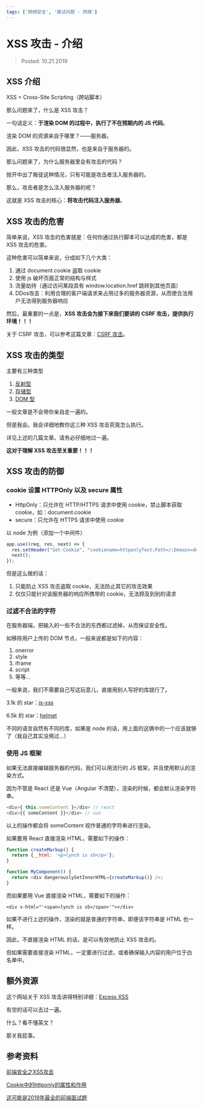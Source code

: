```yaml
---
tags: ['网络安全', '面试问题 - 网络']
---
```


# XSS 攻击 - 介绍

> Posted: 10.21.2019

<Tag />

## XSS 介绍

XSS = Cross-Site Scripting（跨站脚本）

那么问题来了，什么是 XSS 攻击？

一句话定义：<span v-red>**于渲染 DOM 的过程中，执行了不在预期内的 JS 代码**</span>。

渲染 DOM 的资源来自于哪里？——服务器。

因此，XSS 攻击的代码很显然，也是来自于服务器的。

那么问题来了，为什么服务器里会有攻击的代码？

抛开中出了叛徒这种情况，只有可能是攻击者注入服务器的。

那么，攻击者是怎么注入服务器的呢？

这就是 XSS 攻击的核心：<span v-red>**将攻击代码注入服务器**</span>。

## XSS 攻击的危害

简单来说，XSS 攻击的危害就是：任何你通过执行脚本可以达成的危害，都是 XSS 攻击的危害。

这种危害可以简单来说，分成如下几个大类：

1. 通过 document.cookie 盗取 cookie
2. 使用 js 破坏页面正常的结构与样式
3. 流量劫持（通过访问某段具有 window.location.href 跳转到其他页面）
4. DDos攻击：利用合理的客户端请求来占用过多的服务器资源，从而使合法用户无法得到服务器响应

然后，最重要的一点是，<span v-red>**XSS 攻击会为接下来我们要讲的 CSRF 攻击，提供执行环境！！！**</span>

关于 CSRF 攻击，可以参考这篇文章：[CSRF 攻击](/zh/network/csrf.md)。

## XSS 攻击的类型

主要有三种类型

1. [反射型](/zh/network/xss.md)
2. [存储型](/zh/network/xssStore.md)
3. [DOM 型](/zh/network/xssDOM.md)

一般文章是不会带你亲自走一遍的。

但是我会。我会详细地教你这三种 XSS 攻击究竟怎么执行。

详见上述的几篇文章。请务必仔细地过一遍。

<span v-red>**这对于理解 XSS 攻击至关重要！！！**</span>

## XSS 攻击的防御

### cookie 设置 HTTPOnly 以及 secure 属性

- HttpOnly：只允许在 HTTP/HTTPS 请求中使用 cookie，禁止脚本获取cookie，如：document.cookie
- secure：只允许在 HTTPS 请求中使用 cookie

以 node 为例（添加一个中间件）

```javascript
app.use((req, res, next) => {
  res.setHeader("Set-Cookie", "cookiename=httponlyTest;Path=/;Domain=domainvalue;Max-Age=seconds;HTTPOnly;secure");
  next();
});
```

但是这么做的话：

1. 只能防止 XSS 攻击盗取 cookie，无法防止其它的攻击效果
2. 仅仅只能针对该服务器的响应所携带的 cookie，无法顾及到别的请求

### 过滤不合法的字符

在服务器端，把输入的一些不合法的东西都过滤掉，从而保证安全性。

如移除用户上传的 DOM 节点，一般来说都是如下的内容：

1. onerror
2. style
3. iframe
4. script
5. 等等...

一般来说，我们不需要自己写这玩意儿，直接用别人写好的库就行了。

3.1k 的 star：[js-xss](https://github.com/leizongmin/js-xss)

6.5k 的 star：[helmet](https://github.com/helmetjs/helmet)

不同的语言自然有不同的库，如果是 node 的话，用上面的这俩中的一个应该就够了（我自己其实没用过...）

### 使用 JS 框架

如果无法直接编辑服务器的代码，我们可以用流行的 JS 框架，并且使用默认的渲染方式。

因为不管是 React 还是 Vue（Angular 不清楚），渲染的时候，都会默认渲染字符串。

```javascript
<div>{ this.someContent }</div> // react
<div>{{ someContent }}</div> // vue
```

以上的操作都会将 someContent 视作普通的字符串进行渲染。

如果要用 React 直接渲染 HTML，需要如下的操作：

```javascript
function createMarkup() {
  return {__html: '<p>lynch is sb</p>'};
}

function MyComponent() {
  return <div dangerouslySetInnerHTML={createMarkup()} />;
}
```

而如果要用 Vue 直接渲染 HTML，需要如下的操作：

```vue
<div v-html="'<span>lynch is sb</span>'"></div>
```

如果不进行上述的操作，渲染的就是普通的字符串，即便该字符串是 HTML 也一样。

因此，不直接渲染 HTML 的话，是可以有效地防止 XSS 攻击的。

但如果需要直接渲染 HTML，一定要进行过滤，或者确保输入内容的用户位于白名单中。

## 额外资源

这个网站关于 XSS 攻击讲得特别详细：[Excess XSS](https://excess-xss.com/)

有空的话可以去过一遍。

什么？看不懂英文？

那关我屁事。

## 参考资料

[前端安全之XSS攻击](https://www.cnblogs.com/unclekeith/p/7750681.html)

[Cookie中的httponly的属性和作用](https://blog.csdn.net/qq_38553333/article/details/80055521)

[这可能是2019年最全的前端面试题](https://github.com/javascriptchen/interviews)

<Disqus />